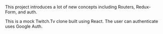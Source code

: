 This project introduces a lot of new concepts including Routers, Redux-Form, and auth.

This is a mock Twitch.Tv clone built using React. The user can authenticate uses Google Auth.